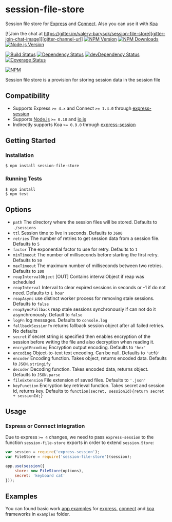 # session-file-store

Session file store for [Express](http://expressjs.com/) and [Connect](https://github.com/senchalabs/connect).
Also you can use it with [Koa](http://koajs.com/)

[![Join the chat at https://gitter.im/valery-barysok/session-file-store][gitter-join-chat-image]][gitter-channel-url]
[![NPM Version][npm-version-image]][npm-url]
[![NPM Downloads][npm-downloads-image]][npm-url]
[![Node.js Version][node-image]][node-url]

[![Build Status][travis-image]][travis-url]
[![Dependency Status][dependencies-image]][dependencies-url]
[![devDependency Status][dev-dependencies-image]][dev-dependencies-url]
[![Coverage Status][coveralls-image]][coveralls-url]

[![NPM][npm-image]][npm-url]

Session file store is a provision for storing session data in the session file

## Compatibility

* Supports Express `>= 4.x` and Connect `>= 1.4.0` through [express-session][express-session-url]
* Supports [Node.js][node-url] `>= 0.10` and [io.js][io-url]
* Indirectly supports Koa `>= 0.9.0` through [express-session][express-session-url]

## Getting Started

### Installation

    $ npm install session-file-store

### Running Tests

    $ npm install
    $ npm test

## Options

  - `path`               The directory where the session files will be stored. Defaults to `./sessions`
  - `ttl`                Session time to live in seconds. Defaults to `3600`
  - `retries`            The number of retries to get session data from a session file. Defaults to `5`
  - `factor`             The exponential factor to use for retry. Defaults to `1`
  - `minTimeout`         The number of milliseconds before starting the first retry. Defaults to `50`
  - `maxTimeout`         The maximum number of milliseconds between two retries. Defaults to `100`
  - `reapIntervalObject` [OUT] Contains intervalObject if reap was scheduled
  - `reapInterval`       Interval to clear expired sessions in seconds or -1 if do not need. Defaults to `1 hour`
  - `reapAsync`          use distinct worker process for removing stale sessions. Defaults to `false`
  - `reapSyncFallback`   reap stale sessions synchronously if can not do it asynchronously. Default to `false`
  - `logFn`              log messages. Defaults to `console.log`
  - `fallbackSessionFn`  returns fallback session object after all failed retries. No defaults
  - `secret`             if secret string is specified then enables encryption of the session before writing the file and also decryption when reading it.
  - `encryptEncoding`    Encryption output encoding. Defaults to `'hex'`
  - `encoding`           Object-to-text text encoding. Can be null. Defaults to `'utf8'`
  - `encoder`            Encoding function. Takes object, returns encoded data. Defaults to `JSON.stringify`
  - `decoder`            Decoding function. Takes encoded data, returns object. Defaults to `JSON.parse`
  - `fileExtension`      File extension of saved files. Defaults to `'.json'`
  - `keyFunction`        Encryption key retrieval function. Takes secret and session id, returns key. Defaults to `function(secret, sessionId){return secret + sessionId;}`

## Usage

### Express or Connect integration

Due to express `>= 4` changes, we need to pass `express-session` to the function `session-file-store` exports in order to extend `session.Store`:

```js
var session = require('express-session');
var FileStore = require('session-file-store')(session);

app.use(session({
    store: new FileStore(options),
    secret: 'keyboard cat'
}));
```

## Examples

You can found basic work [app examples](https://github.com/valery-barysok/session-file-store/tree/master/examples)
for [express](https://github.com/valery-barysok/session-file-store/tree/master/examples/express-example),
[connect](https://github.com/valery-barysok/session-file-store/tree/master/examples/connect-example) and
[koa](https://github.com/valery-barysok/session-file-store/tree/master/examples/koa-example) frameworks in `examples` folder.

[npm-version-image]: https://img.shields.io/npm/v/session-file-store.svg?style=flat-square
[npm-downloads-image]: https://img.shields.io/npm/dm/session-file-store.svg?style=flat-square
[npm-image]: https://nodei.co/npm/session-file-store.png?downloads=true&downloadRank=true&stars=true
[npm-url]: https://npmjs.org/package/session-file-store
[travis-image]: https://img.shields.io/travis/valery-barysok/session-file-store/master.svg?style=flat-square
[travis-url]: https://travis-ci.org/valery-barysok/session-file-store
[dependencies-image]: https://david-dm.org/valery-barysok/session-file-store.svg?style=flat-square
[dependencies-url]: https://david-dm.org/valery-barysok/session-file-store
[dev-dependencies-image]: https://david-dm.org/valery-barysok/session-file-store/dev-status.svg?style=flat-square
[dev-dependencies-url]: https://david-dm.org/valery-barysok/session-file-store#info=devDependencies
[coveralls-image]: https://img.shields.io/coveralls/valery-barysok/session-file-store/master.svg?style=flat-square
[coveralls-url]: https://coveralls.io/r/valery-barysok/session-file-store?branch=master
[node-image]: https://img.shields.io/node/v/session-file-store.svg?style=flat-square
[node-url]: http://nodejs.org/download/
[gitter-join-chat-image]: https://badges.gitter.im/Join%20Chat.svg?style=flat-square
[gitter-channel-url]: https://gitter.im/valery-barysok/session-file-store?style=flat-square
[express-session-url]: https://github.com/expressjs/session
[io-url]: https://iojs.org
